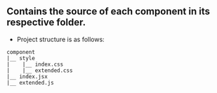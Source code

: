 ## Contains the source of each component in its respective folder.

* Project structure is as follows:
```
component
|__ style
|    |__ index.css
|    |__ extended.css
|__ index.jsx
|__ extended.js
```

